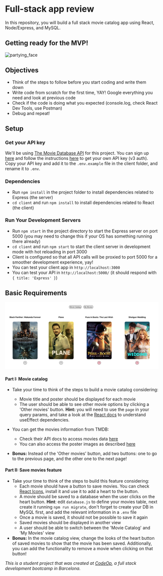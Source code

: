 # Full-stack app review

In this repository, you will build a full stack movie catalog app using React, Node/Express, and MySQL.

## Getting ready for the MVP!

![partying_face](https://github.githubassets.com/images/icons/emoji/unicode/1f973.png?v8)

## Objectives

- Think of the steps to follow before you start coding and write them down
- Write code from scratch for the first time, YAY! Google everything you need and look at previous code
- Check if the code is doing what you expected (console.log, check React Dev Tools, use Postman)
- Debug and repeat!

## Setup

### Get your API key

We'll be using [The Movie Database API](https://www.themoviedb.org/) for this project. You can sign
up [here](https://www.themoviedb.org/signup) and follow the
instructions [here](https://developers.themoviedb.org/3/getting-started/introduction) to get your own API key (v3 auth).
Copy your API key and add it to the `.env.example` file in the client folder, and rename it to `.env`.

### Dependencies

- Run `npm install` in the project folder to install dependencies related to Express (the server)
- `cd client` and run `npm install` to install dependencies related to React (the client)

### Run Your Development Servers

- Run `npm start` in the project directory to start the Express server on port 5000 (you may need to change this if your OS has something running there already)
- `cd client` and run `npm start` to start the client server in development mode with hot reloading in port 3000
- Client is configured so that all API calls will be proxied to port 5000 for a smoother development experience, yay!
- You can test your client app in `http://localhost:3000`
- You can test your API in `http://localhost:5000/` (it should respond with `{ title: 'Express' }`)

## Basic Requirements

![img.png](public/img.png)

#### Part I: Movie catalog

- Take your time to think of the steps to build a movie catalog considering:
    - Movie title and poster should be displayed for each movie
    - The user should be able to see other movie options by clicking a 'Other movies' button. **Hint:** you will need to
      use
      the `page` in your query params, and take a look at
      the [React docs](https://beta.reactjs.org/reference/react/useEffect#useeffect) to understand useEffect
      dependencies.

- You can get the movies information from TMDB:
    - Check their API docs to access movies data [here](https://developers.themoviedb.org/3/discover/movie-discover)
    - You can also access the poster images as
      described [here](https://developers.themoviedb.org/3/getting-started/images)

- **Bonus:** Instead of the 'Other movies' button, add two buttons: one to go to the previous page, and the other one to
  the next page!

#### Part II: Save movies feature

- Take your time to think of the steps to build this feature considering:
    - Each movie should have a button to save movies. You can
      check [React Icons](https://react-icons.github.io/react-icons/), install it and use it to add a heart to the
      button.
    - A movie should be saved to a database when the user clicks on the heart button. **Hint**: edit `database.js` to
      define your movies table, next create it running `npm run migrate`, don't forget to create your DB in
      MySQL
      first, and add the relevant information in a `.env` file
    - Once a movie is saved, it should not be possible to save it again
    - Saved movies should be displayed in another view
    - A user should be able to switch between the 'Movie Catalog' and 'My Movies' view
- **Bonus:** In the movie catalog view, change the looks of the heart button of saved movies to show that the movie has
  been saved. Additionally, you can add the functionality to remove a movie when clicking on that button!

_This is a student project that was created at [CodeOp](http://CodeOp.tech), a full stack development bootcamp in
Barcelona._

